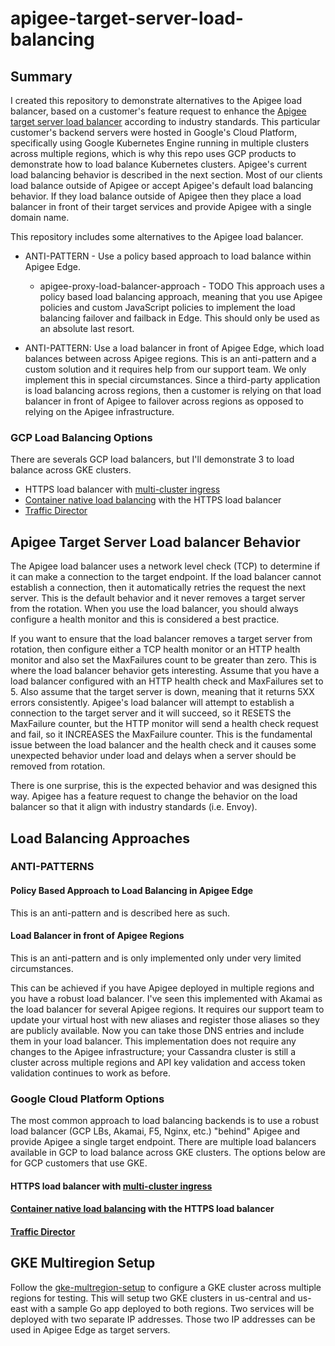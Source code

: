 # apigee-target-server-load-balancing

## Summary
I created this repository to demonstrate alternatives to the Apigee load balancer, based on a customer's feature request to enhance the [Apigee target server load balancer](https://docs.apigee.com/api-platform/deploy/load-balancing-across-backend-servers) according to industry standards. This particular customer's backend servers were hosted in Google's Cloud Platform, specifically using Google Kubernetes Engine running in multiple clusters across multiple regions, which is why this repo uses GCP products to demonstrate how to load balance Kubernetes clusters.  Apigee's current load balancing behavior is described in the next section. Most of our clients load balance outside of Apigee or accept Apigee's default load balancing behavior. If they load balance outside of Apigee then they place a load balancer in front of their target services and provide Apigee with a single domain name.  

This repository includes some alternatives to the Apigee load balancer.  
* ANTI-PATTERN - Use a policy based approach to load balance within Apigee Edge.
  *  apigee-proxy-load-balancer-approach - TODO
  This approach uses a policy based load balancing approach, meaning that you use Apigee policies and custom JavaScript policies to implement the load balancing failover and failback in Edge.  This should only be used as an absolute last resort.

* ANTI-PATTERN: Use a load balancer in front of Apigee Edge, which load balances between across Apigee regions.
  This is an anti-pattern and a custom solution and it requires help from our support team.  We only implement this in special circumstances.  Since a third-party application is load balancing across regions, then a customer is relying on that load balancer in front of Apigee to failover across regions as opposed to relying on the Apigee infrastructure.

### GCP Load Balancing Options
There are severals GCP load balancers, but I'll demonstrate 3 to load balance across GKE clusters.
* HTTPS load balancer with [multi-cluster ingress](https://cloud.google.com/kubernetes-engine/docs/how-to/multi-cluster-ingress)
* [Container native load balancing](https://cloud.google.com/kubernetes-engine/docs/how-to/container-native-load-balancing) with the HTTPS load balancer
* [Traffic Director](https://cloud.google.com/traffic-director/docs/set-up-gke-pods)


## Apigee Target Server Load balancer Behavior
The Apigee load balancer uses a network level check (TCP) to determine if it can make a connection to the target endpoint. If the load balancer cannot establish a connection, then it automatically retries the request the next server.  This is the default behavior and it never removes a target server from the rotation.  When you use the load balancer, you should always configure a health monitor and this is considered a best practice.

If you want to ensure that the load balancer removes a target server from rotation, then configure either a TCP health monitor or an HTTP health monitor and also set the MaxFailures count to be greater than zero.  This is where the load balancer behavior gets interesting.  Assume that you have a load balancer configured with an HTTP health check and MaxFailures set to 5.  Also assume that the target server is down, meaning that it returns 5XX errors consistently.  Apigee's load balancer will attempt to establish a connection to the target server and it will succeed, so it RESETS the MaxFailure counter, but the HTTP monitor will send a health check request and fail, so it INCREASES the MaxFailure counter.  This is the fundamental issue between the load balancer and the health check and it causes some unexpected behavior under load and delays when a server should be removed from rotation.  

There is one surprise, this is the expected behavior and was designed this way.  Apigee has a feature request to change the behavior on the load balancer so that it align with industry standards (i.e. Envoy).

## Load Balancing Approaches
### ANTI-PATTERNS
#### Policy Based Approach to Load Balancing in Apigee Edge
This is an anti-pattern and is described here as such.

#### Load Balancer in front of Apigee Regions
This is an anti-pattern and is only implemented only under very limited circumstances.  

This can be achieved if you have Apigee deployed in multiple regions and you have a robust load balancer.  I've seen this implemented with Akamai as the load balancer for several Apigee regions.  It requires our support team to update your virtual host with new aliases and register those aliases so they are publicly available.  Now you can take those DNS entries and include them in your load balancer.  This implementation does not require any changes to the Apigee infrastructure; your Cassandra cluster is still a cluster across multiple regions and API key validation and access token validation continues to work as before.

### Google Cloud Platform Options
The most common approach to load balancing backends is to use a robust load balancer (GCP LBs, Akamai, F5, Nginx, etc.) "behind" Apigee and provide Apigee a single target endpoint.  There are multiple load balancers available in GCP to load balance across GKE clusters.  The options below are for GCP customers that use GKE.

#### HTTPS load balancer with [multi-cluster ingress](https://cloud.google.com/kubernetes-engine/docs/how-to/multi-cluster-ingress)

#### [Container native load balancing](https://cloud.google.com/kubernetes-engine/docs/how-to/container-native-load-balancing) with the HTTPS load balancer

#### [Traffic Director](https://cloud.google.com/traffic-director/docs/set-up-gke-pods)


## GKE Multiregion Setup
Follow the [gke-multregion-setup](gke-multregion-setup/README.md) to configure a GKE cluster across multiple regions for testing. This will setup two GKE clusters in us-central and us-east with a sample Go app deployed to both regions. Two services will be deployed with two separate IP addresses.  Those two IP addresses can be used in Apigee Edge as target servers.  
